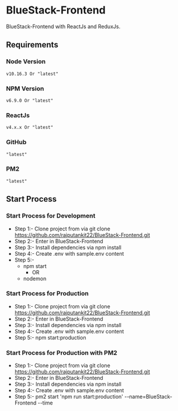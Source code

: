 # BlueStack-Frontend

BlueStack-Frontend with ReactJs and ReduxJs.

## Requirements

### Node Version

    v10.16.3 Or "latest"

### NPM Version

    v6.9.0 Or "latest"

### ReactJs

    v4.x.x Or "latest"

### GitHub

    "latest"

### PM2

    "latest"

## Start Process

### Start Process for Development

- Step 1:- Clone project from via git clone https://github.com/rajputankit22/BlueStack-Frontend.git
- Step 2:- Enter in BlueStack-Frontend
- Step 3:- Install dependencies via npm install
- Step 4:- Create .env with sample.env content
- Step 5:-
  - npm start
    - OR
  - nodemon

### Start Process for Production

- Step 1:- Clone project from via git clone https://github.com/rajputankit22/BlueStack-Frontend.git
- Step 2:- Enter in BlueStack-Frontend
- Step 3:- Install dependencies via npm install
- Step 4:- Create .env with sample.env content
- Step 5:- npm start:production

### Start Process for Production with PM2

- Step 1:- Clone project from via git clone https://github.com/rajputankit22/BlueStack-Frontend.git
- Step 2:- Enter in BlueStack-Frontend
- Step 3:- Install dependencies via npm install
- Step 4:- Create .env with sample.env content
- Step 5:- pm2 start 'npm run start:production' --name=BlueStack-Frontend --time